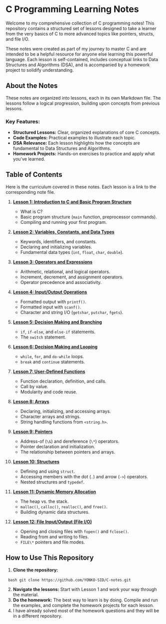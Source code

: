 # C Programming Learning Notes

Welcome to my comprehensive collection of C programming notes! This repository contains a structured set of lessons designed to take a learner from the very basics of C to more advanced topics like pointers, structs, and file I/O.

These notes were created as part of my journey to master C and are intended to be a helpful resource for anyone else learning this powerful language. Each lesson is self-contained, includes conceptual links to Data Structures and Algorithms (DSA), and is accompanied by a homework project to solidify understanding.

## About the Notes

These notes are organized into lessons, each in its own Markdown file. The lessons follow a logical progression, building upon concepts from previous lessons.

### Key Features:

* **Structured Lessons:** Clear, organized explanations of core C concepts.
* **Code Examples:** Practical examples to illustrate each topic.
* **DSA Relevance:** Each lesson highlights how the concepts are fundamental to Data Structures and Algorithms.
* **Homework Projects:** Hands-on exercises to practice and apply what you've learned.

## Table of Contents

Here is the curriculum covered in these notes. Each lesson is a link to the corresponding note file.

1. [**Lesson 1: Introduction to C and Basic Program Structure**](./Lesson%201_%20Introduction%20to%20C%20and%20Basic%20Program%20Stru.md)

   * What is C?
   * Basic program structure (`main` function, preprocessor commands).
   * Compiling and running your first program.

2. [**Lesson 2: Variables, Constants, and Data Types**](./Lesson%202_%20Variables,%20Constants,%20and%20Data%20Types.md)

   * Keywords, identifiers, and constants.
   * Declaring and initializing variables.
   * Fundamental data types (`int`, `float`, `char`, `double`).

3. [**Lesson 3: Operators and Expressions**](./Lesson%203_%20Operators%20and%20Expressions.md)

   * Arithmetic, relational, and logical operators.
   * Increment, decrement, and assignment operators.
   * Operator precedence and associativity.

4. [**Lesson 4: Input/Output Operations**](./Lesson%204_%20Input_Output%20Operations.md)

   * Formatted output with `printf()`.
   * Formatted input with `scanf()`.
   * Character and string I/O (`getchar`, `putchar`, `fgets`).

5. [**Lesson 5: Decision Making and Branching**](./Lesson%205_%20Decision%20Making%20and%20Branching.md)

   * `if`, `if-else`, and `else-if` statements.
   * The `switch` statement.

6. [**Lesson 6: Decision Making and Looping**](./Lesson%206_%20Decision%20Making%20and%20Looping.md)

   * `while`, `for`, and `do-while` loops.
   * `break` and `continue` statements.

7. [**Lesson 7: User-Defined Functions**](./Lesson%207_%20User-Defined%20Functions.md)

   * Function declaration, definition, and calls.
   * Call by value.
   * Modularity and code reuse.

8. [**Lesson 8: Arrays**](./Lesson%208_%20Arrays.md)

   * Declaring, initializing, and accessing arrays.
   * Character arrays and strings.
   * String handling functions from `<string.h>`.

9. [**Lesson 9: Pointers**](./Lesson%209_%20Pointers.md)

   * Address-of (`\&`) and dereference (`\*`) operators.
   * Pointer declaration and initialization.
   * The relationship between pointers and arrays.

10. [**Lesson 10: Structures**](./Lesson%2010_%20Structures.md)

    * Defining and using `struct`.
    * Accessing members with the dot (`.`) and arrow (`->`) operators.
    * Nested structures and `typedef`.

11. [**Lesson 11: Dynamic Memory Allocation**](./Lesson%2011_%20Dynamic%20Memory%20Allocation.md)

    * The heap vs. the stack.
    * `malloc()`, `calloc()`, `realloc()`, and `free()`.
    * Building dynamic data structures.

12. [**Lesson 12: File Input/Output (File I/O)**](./Lesson%2012_%20File%20Input_Output%20(File%20I_O).md)

    * Opening and closing files with `fopen()` and `fclose()`.
    * Reading from and writing to files.
    * `FILE\*` pointers and file modes.

## How to Use This Repository

1. **Clone the repository:**

&nbsp;   ```bash
    git clone https://github.com/YONKO-SID/C-notes.git
    ```

2. **Navigate the lessons:** Start with Lesson 1 and work your way through the material.
3. **Do the homework:** The best way to learn is by doing. Compile and run the examples, and complete the homework projects for each lesson.
4. I have already solved most of the homework questions and they will be in a different repository.

## 


